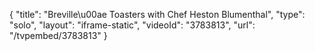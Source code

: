 {
    "title": "Breville\u00ae Toasters with Chef Heston Blumenthal",
    "type": "solo",
    "layout": "iframe-static",
    "videoId": "3783813",
    "url": "\/tvpembed\/3783813"
}